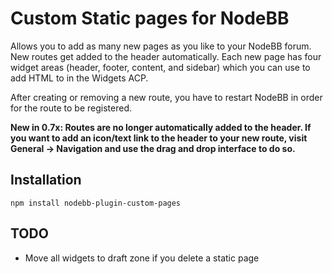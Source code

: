 # Custom Static pages for NodeBB

Allows you to add as many new pages as you like to your NodeBB forum. New routes get added to the header automatically. Each new page has four widget areas (header, footer, content, and sidebar) which you can use to add HTML to in the Widgets ACP.

After creating or removing a new route, you have to restart NodeBB in order for the route to be registered.

**New in 0.7x: Routes are no longer automatically added to the header. If you want to add an icon/text link to the header to your new route, visit General -> Navigation and use the drag and drop interface to do so.**

## Installation

    npm install nodebb-plugin-custom-pages

## TODO

* Move all widgets to draft zone if you delete a static page
